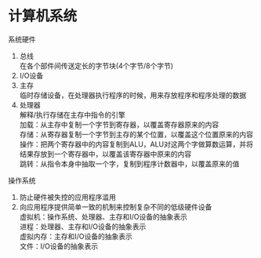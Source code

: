 # 计算机系统

系统硬件  
1. 总线  
在各个部件间传送定长的字节块(4个字节/8个字节)  
2. I/O设备  
3. 主存  
临时存储设备，在处理器执行程序的时候，用来存放程序和程序处理的数据 
4. 处理器  
解释/执行存储在主存中指令的引擎  
加载：从主存中复制一个字节到寄存器，以覆盖寄存器原来的内容  
存储：从寄存器复制一个字节到主存的某个位置，以覆盖这个位置原来的内容  
操作：把两个寄存器中的内容复制到ALU，ALU对这两个字做算数运算，并将结果存放到一个寄存器中，以覆盖该寄存器中原来的内容  
跳转：从指令本身中抽取一个字，复制到程序计数器中，以覆盖原来的值  

操作系统  
1. 防止硬件被失控的应用程序滥用
2. 向应用程序提供简单一致的机制来控制复杂不同的低级硬件设备  
虚拟机：操作系统、处理器、主存和I/O设备的抽象表示  
进程：处理器、主存和I/O设备的抽象表示  
虚拟内存：主存和I/O设备的抽象表示  
文件：I/O设备的抽象表示  

